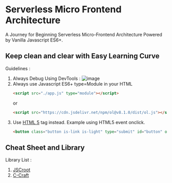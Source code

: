 # Serverless Micro Frontend Architecture

A Journey for Beginning Serverless Micro-Frontend Architecture Powered by Vanilla Javascript ES6+.

## Keep clean and clear with Easy Learning Curve
Guidelines :
1. Always Debug Using DevTools :
   ![image](https://github.com/vanillajskit/vanillajskit.github.io/assets/11188109/b728d0c1-f610-4baf-ac72-29688730fde1)
2. Always use Javascript ES6+ type=Module in your HTML
   ```html
   <script src="./app.js" type="module"></script>
   ```
   or
   ```html
   <script src="https://cdn.jsdelivr.net/npm/ol@v8.1.0/dist/ol.js"></script>
   ```
3. Use [HTML 5](https://www.tutorialspoint.com/html5/index.htm) tag instead.
   Example using HTML5 event onclick.
   ```html
   <button class="button is-link is-light" type="submit" id="button" onclick="PostSignUp()">Submit</button>
   ```

## Cheat Sheet and Library

Library List :
1. [JSCroot](https://jscroot.github.io/)
2. [C-Craft](https://c-craftjs.github.io/)
